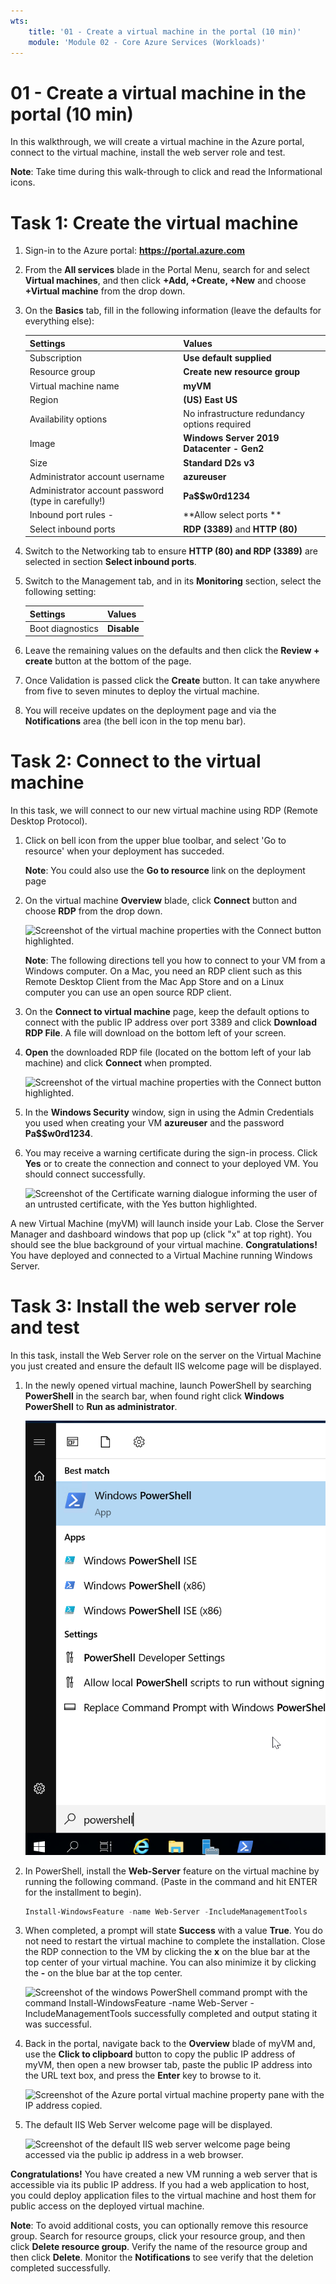 ```yaml
---
wts:
    title: '01 - Create a virtual machine in the portal (10 min)'   
    module: 'Module 02 - Core Azure Services (Workloads)'
---
```

# 01 - Create a virtual machine in the portal (10 min)

In this walkthrough, we will create a virtual machine in the Azure portal, connect to the virtual machine, install the web server role and test. 

**Note**: Take time during this walk-through to click and read the Informational icons. 

# Task 1: Create the virtual machine 
1. Sign-in to the Azure portal: **https://portal.azure.com**

3. From the **All services** blade in the Portal Menu, search for and select **Virtual machines**, and then click **+Add, +Create, +New** and choose **+Virtual machine** from the drop down.

4. On the **Basics** tab, fill in the following information (leave the defaults for everything else):

    | Settings | Values |
    |  -- | -- |
    | Subscription | **Use default supplied** |
    | Resource group | **Create new resource group** |
    | Virtual machine name | **myVM** |
    | Region | **(US) East US**|
    | Availability options | No infrastructure redundancy options required|
    | Image | **Windows Server 2019 Datacenter - Gen2**|
    | Size | **Standard D2s v3**|
    | Administrator account username | **azureuser** |
    | Administrator account password (type in carefully!) | **Pa$$w0rd1234**|
    | Inbound port rules - | **Allow select ports **|
    | Select inbound ports | **RDP (3389)** and **HTTP (80)**| 

5. Switch to the Networking tab to ensure **HTTP (80) and RDP (3389)** are selected in section **Select inbound ports**.

6. Switch to the Management tab, and in its **Monitoring** section, select the following setting:

    | Settings | Values |
    | -- | -- |
    | Boot diagnostics | **Disable**|

7. Leave the remaining values on the defaults and then click the **Review + create** button at the bottom of the page.

8. Once Validation is passed click the **Create** button. It can take anywhere from five to seven minutes to deploy the virtual machine.

9. You will receive updates on the deployment page and via the **Notifications** area (the bell icon in the top menu bar).

# Task 2: Connect to the virtual machine

In this task, we will connect to our new virtual machine using RDP (Remote Desktop Protocol). 

1. Click on bell icon from the upper blue toolbar, and select 'Go to resource' when your deployment has succeded. 

    **Note**: You could also use the **Go to resource** link on the deployment page 

2. On the virtual machine **Overview** blade, click **Connect** button and choose **RDP** from the drop down.

    ![Screenshot of the virtual machine properties with the Connect button highlighted.](../images/0101.png)

    **Note**: The following directions tell you how to connect to your VM from a Windows computer. On a Mac, you need an RDP client such as this Remote Desktop Client from the Mac App Store and on a Linux computer you can use an open source RDP client.

2. On the **Connect to virtual machine** page, keep the default options to connect with the public IP address over port 3389 and click **Download RDP File**. A file will download on the bottom left of your screen.

3. **Open** the downloaded RDP file (located on the bottom left of your lab machine) and click **Connect** when prompted. 

    ![Screenshot of the virtual machine properties with the Connect button highlighted. ](../images/0102.png)

4. In the **Windows Security** window, sign in using the Admin Credentials you used when creating your VM **azureuser** and the password **Pa$$w0rd1234**. 

5. You may receive a warning certificate during the sign-in process. Click **Yes** or to create the connection and connect to your deployed VM. You should connect successfully.

    ![Screenshot of the Certificate warning dialogue informing the user of an untrusted certificate, with the Yes button highlighted. ](../images/0104.png)

A new Virtual Machine (myVM) will launch inside your Lab. Close the Server Manager and dashboard windows that pop up (click "x" at top right). You should see the blue background of your virtual machine. **Congratulations!** You have deployed and connected to a Virtual Machine running Windows Server. 

# Task 3: Install the web server role and test

In this task, install the Web Server role on the server on the Virtual Machine you just created and ensure the default IIS welcome page will be displayed. 

1. In the newly opened virtual machine, launch PowerShell by searching **PowerShell** in the search bar, when found right click **Windows PowerShell** to **Run as administrator**.

    ![Screenshot of the virtual machine desktop with the start button clicked and PowerShell selected with run as an administrator highlighted.](../images/0105.png)

2. In PowerShell, install the **Web-Server** feature on the virtual machine by running the following command. (Paste in the command and hit ENTER for the installment to begin).

    ```PowerShell
    Install-WindowsFeature -name Web-Server -IncludeManagementTools
    ```
  
3. When completed, a prompt will state **Success** with a value **True**. You do not need to restart the virtual machine to complete the installation. Close the RDP connection to the VM by clicking the **x** on the blue bar at the top center of your virtual machine. You can also minimize it by clicking the **-** on the blue bar at the top center.

    ![Screenshot of the windows PowerShell command prompt with the command Install-WindowsFeature -name Web-Server -IncludeManagementTools successfully completed and output stating it was successful.](../images/0106.png)

4. Back in the portal, navigate back to the **Overview** blade of myVM and, use the **Click to clipboard** button to copy the public IP address of myVM, then open a new browser tab, paste the public IP address into the URL text box, and press the **Enter** key to browse to it.

    ![Screenshot of the Azure portal virtual machine property pane with the IP address copied.](../images/0107.png)

5. The default IIS Web Server welcome page will be displayed.

    ![Screenshot of the default IIS web server welcome page being accessed via the public ip address in a web browser.](../images/0108.png)

**Congratulations!** You have created a new VM running a web server that is accessible via its public IP address. If you had a web application to host, you could deploy application files to the virtual machine and host them for public access on the deployed virtual machine.


**Note**: To avoid additional costs, you can optionally remove this resource group. Search for resource groups, click your resource group, and then click **Delete resource group**. Verify the name of the resource group and then click **Delete**. Monitor the **Notifications** to see verify that the deletion completed successfully. 
